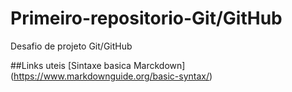 # Primeiro-repositorio-Git/GitHub
Desafio de projeto Git/GitHub

##Links uteis
[Sintaxe basica Marckdown] (https://www.markdownguide.org/basic-syntax/)

